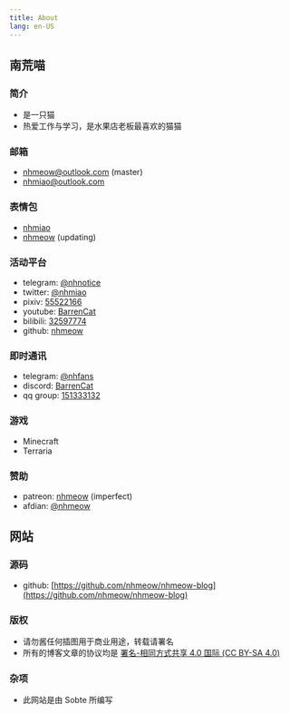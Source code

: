 ```yaml
---
title: About
lang: en-US
---
```


## 南荒喵

### 简介
- 是一只猫
- 热爱工作与学习，是水果店老板最喜欢的猫猫

### 邮箱
- [nhmeow@outlook.com](mailto:nhmeow@outlook.com) (master)
- [nhmiao@outlook.com](mailto:nhmiao@outlook.com)

### 表情包
- [nhmiao](https://t.me/addstickers/nhmiao) 
- [nhmeow](https://t.me/addstickers/nhmeow) (updating)

### 活动平台
- telegram: [@nhnotice](https://t.me/nhnotice) 
- twitter: [@nhmiao](https://twitter.com/nhmiao) 
- pixiv: [55522166](https://pixiv.net/users/55522166) 
- youtube: [BarrenCat](https://www.youtube.com/channel/UCKvT-Fza3hnXM3m47lCCjPw) 
- bilibili: [32597774](https://space.bilibili.com/32597774) 
- github: [nhmeow](https://github.com/nhmeow)

### 即时通讯
- telegram: [@nhfans](https://t.me/nhfans)
- discord: [BarrenCat](https://discord.gg/Yy82NY3)
- qq group: [151333132](https://jq.qq.com/?_wv=1027&k=Kktvwx3Y)

### 游戏
- Minecraft
- Terraria

### 赞助
- patreon: [nhmeow](https://www.patreon.com/nhmeow) (imperfect)
- afdian: [@nhmeow](https://afdian.net/@nhmeow)

## 网站

### 源码

- github: [https://github.com/nhmeow/nhmeow-blog](https://github.com/nhmeow/nhmeow-blog)

### 版权

- 请勿酱任何插图用于商业用途，转载请署名
- 所有的博客文章的协议均是 [署名-相同方式共享 4.0 国际 (CC BY-SA 4.0)](https://creativecommons.org/licenses/by-sa/4.0/deed.zh)

### 杂项
- 此网站是由 Sobte 所编写